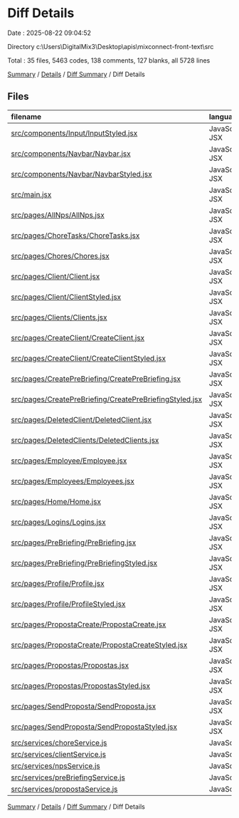 # Diff Details

Date : 2025-08-22 09:04:52

Directory c:\\Users\\DigitalMix3\\Desktop\\apis\\mixconnect-front-text\\src

Total : 35 files,  5463 codes, 138 comments, 127 blanks, all 5728 lines

[Summary](results.md) / [Details](details.md) / [Diff Summary](diff.md) / Diff Details

## Files
| filename | language | code | comment | blank | total |
| :--- | :--- | ---: | ---: | ---: | ---: |
| [src/components/Input/InputStyled.jsx](/src/components/Input/InputStyled.jsx) | JavaScript JSX | 7 | 0 | 0 | 7 |
| [src/components/Navbar/Navbar.jsx](/src/components/Navbar/Navbar.jsx) | JavaScript JSX | 30 | 0 | 1 | 31 |
| [src/components/Navbar/NavbarStyled.jsx](/src/components/Navbar/NavbarStyled.jsx) | JavaScript JSX | 12 | 0 | 0 | 12 |
| [src/main.jsx](/src/main.jsx) | JavaScript JSX | 38 | 0 | -1 | 37 |
| [src/pages/AllNps/AllNps.jsx](/src/pages/AllNps/AllNps.jsx) | JavaScript JSX | 44 | -3 | -4 | 37 |
| [src/pages/ChoreTasks/ChoreTasks.jsx](/src/pages/ChoreTasks/ChoreTasks.jsx) | JavaScript JSX | 10 | 0 | 0 | 10 |
| [src/pages/Chores/Chores.jsx](/src/pages/Chores/Chores.jsx) | JavaScript JSX | 10 | 0 | 0 | 10 |
| [src/pages/Client/Client.jsx](/src/pages/Client/Client.jsx) | JavaScript JSX | 1,180 | 53 | 15 | 1,248 |
| [src/pages/Client/ClientStyled.jsx](/src/pages/Client/ClientStyled.jsx) | JavaScript JSX | 265 | 0 | 4 | 269 |
| [src/pages/Clients/Clients.jsx](/src/pages/Clients/Clients.jsx) | JavaScript JSX | -46 | 47 | 0 | 1 |
| [src/pages/CreateClient/CreateClient.jsx](/src/pages/CreateClient/CreateClient.jsx) | JavaScript JSX | 259 | 2 | 14 | 275 |
| [src/pages/CreateClient/CreateClientStyled.jsx](/src/pages/CreateClient/CreateClientStyled.jsx) | JavaScript JSX | 0 | 0 | 1 | 1 |
| [src/pages/CreatePreBriefing/CreatePreBriefing.jsx](/src/pages/CreatePreBriefing/CreatePreBriefing.jsx) | JavaScript JSX | 692 | 4 | 21 | 717 |
| [src/pages/CreatePreBriefing/CreatePreBriefingStyled.jsx](/src/pages/CreatePreBriefing/CreatePreBriefingStyled.jsx) | JavaScript JSX | 158 | 0 | 3 | 161 |
| [src/pages/DeletedClient/DeletedClient.jsx](/src/pages/DeletedClient/DeletedClient.jsx) | JavaScript JSX | 10 | 0 | 0 | 10 |
| [src/pages/DeletedClients/DeletedClients.jsx](/src/pages/DeletedClients/DeletedClients.jsx) | JavaScript JSX | 10 | 0 | 0 | 10 |
| [src/pages/Employee/Employee.jsx](/src/pages/Employee/Employee.jsx) | JavaScript JSX | 6 | 8 | 0 | 14 |
| [src/pages/Employees/Employees.jsx](/src/pages/Employees/Employees.jsx) | JavaScript JSX | 10 | 0 | 0 | 10 |
| [src/pages/Home/Home.jsx](/src/pages/Home/Home.jsx) | JavaScript JSX | 10 | 0 | 0 | 10 |
| [src/pages/Logins/Logins.jsx](/src/pages/Logins/Logins.jsx) | JavaScript JSX | 10 | 0 | 0 | 10 |
| [src/pages/PreBriefing/PreBriefing.jsx](/src/pages/PreBriefing/PreBriefing.jsx) | JavaScript JSX | 434 | 1 | 5 | 440 |
| [src/pages/PreBriefing/PreBriefingStyled.jsx](/src/pages/PreBriefing/PreBriefingStyled.jsx) | JavaScript JSX | 89 | 0 | 5 | 94 |
| [src/pages/Profile/Profile.jsx](/src/pages/Profile/Profile.jsx) | JavaScript JSX | 10 | 0 | 0 | 10 |
| [src/pages/Profile/ProfileStyled.jsx](/src/pages/Profile/ProfileStyled.jsx) | JavaScript JSX | 14 | 0 | 0 | 14 |
| [src/pages/PropostaCreate/PropostaCreate.jsx](/src/pages/PropostaCreate/PropostaCreate.jsx) | JavaScript JSX | 683 | 4 | 11 | 698 |
| [src/pages/PropostaCreate/PropostaCreateStyled.jsx](/src/pages/PropostaCreate/PropostaCreateStyled.jsx) | JavaScript JSX | 107 | 0 | 2 | 109 |
| [src/pages/Propostas/Propostas.jsx](/src/pages/Propostas/Propostas.jsx) | JavaScript JSX | 142 | 1 | 7 | 150 |
| [src/pages/Propostas/PropostasStyled.jsx](/src/pages/Propostas/PropostasStyled.jsx) | JavaScript JSX | 127 | 0 | 2 | 129 |
| [src/pages/SendProposta/SendProposta.jsx](/src/pages/SendProposta/SendProposta.jsx) | JavaScript JSX | 501 | 21 | 13 | 535 |
| [src/pages/SendProposta/SendPropostaStyled.jsx](/src/pages/SendProposta/SendPropostaStyled.jsx) | JavaScript JSX | 505 | 0 | 10 | 515 |
| [src/services/choreService.js](/src/services/choreService.js) | JavaScript | 2 | -1 | 0 | 1 |
| [src/services/clientService.js](/src/services/clientService.js) | JavaScript | 61 | 0 | 5 | 66 |
| [src/services/npsService.js](/src/services/npsService.js) | JavaScript | 3 | 0 | 0 | 3 |
| [src/services/preBriefingService.js](/src/services/preBriefingService.js) | JavaScript | 27 | 0 | 7 | 34 |
| [src/services/propostaService.js](/src/services/propostaService.js) | JavaScript | 43 | 1 | 6 | 50 |

[Summary](results.md) / [Details](details.md) / [Diff Summary](diff.md) / Diff Details